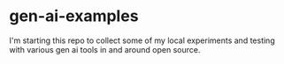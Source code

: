 # gen-ai-examples

I'm starting this repo to collect some of my local experiments and testing with various gen ai tools in and around open source.

